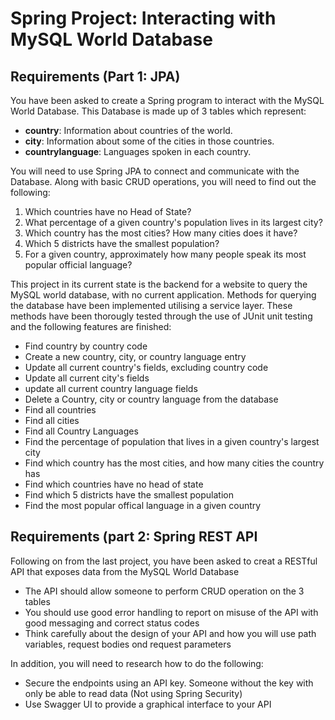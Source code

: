 # Spring Project: Interacting with MySQL World Database

## Requirements (Part 1: JPA)

You have been asked to create a Spring program to interact with the MySQL World Database. This Database is made up of 3 tables which represent:

- **country**: Information about countries of the world.
- **city**: Information about some of the cities in those countries.
- **countrylanguage**: Languages spoken in each country.

You will need to use Spring JPA to connect and communicate with the Database. Along with basic CRUD operations, you will need to find out the following:

1. Which countries have no Head of State?
2. What percentage of a given country's population lives in its largest city?
3. Which country has the most cities? How many cities does it have?
4. Which 5 districts have the smallest population?
5. For a given country, approximately how many people speak its most popular official language?

This project in its current state is the backend for a website to query the MySQL world database, with no current application. Methods for querying the database have been implemented utilising a service layer. These methods have been thorougly tested through the use of JUnit unit testing and the following features are finished:
- Find country by country code
- Create a new country, city, or country language entry
- Update all current country's fields, excluding country code
- Update all current city's fields
- update all current country language fields
- Delete a Country, city or country language from the database
- Find all countries
- Find all cities
- Find all Country Languages
- Find the percentage of population that lives in a given country's largest city
- Find which country has the most cities, and how many cities the country has
- Find which countries have no head of state
- Find which 5 districts have the smallest population
- Find the most popular offical language in a given country

## Requirements (part 2: Spring REST API
Following on from the last project, you have been asked to creat a RESTful API that exposes data from the MySQL World Database

- The API should allow someone to perform CRUD operation on the 3 tables
- You should use good error handling to report on misuse of the API with good messaging and correct status codes
- Think carefully about the design of your API and how you will use path variables, request bodies ond request parameters

In addition, you will need to research how to do the following:
- Secure the endpoints using an API key. Someone without the key with only be able to read data (Not using Spring Security)
- Use Swagger UI to provide a graphical interface to your API
